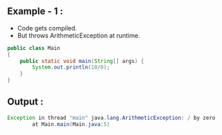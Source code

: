 ## Example - 1 :

- Code gets compiled.
- But throws ArithmeticException at runtime.

```java
public class Main
{
	public static void main(String[] args) {
		System.out.println(10/0);
	}
}
```

## Output :

```java
Exception in thread "main" java.lang.ArithmeticException: / by zero
        at Main.main(Main.java:5)
```
